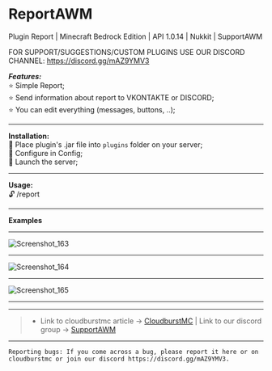 # ReportAWM
Plugin Report | Minecraft Bedrock Edition | API 1.0.14 | Nukkit | SupportAWM

FOR SUPPORT/SUGGESTIONS/CUSTOM PLUGINS USE OUR DISCORD CHANNEL: https://discord.gg/mAZ9YMV3

***Features:***<br />
:star: Simple Report;<br />
:star: Send information about report to VKONTAKTE or DISCORD;<br />
:star: You can edit everything (messages, buttons, ..);<br />

---

**Installation:**<br />
:black_square_button: Place plugin's .jar file into `plugins` folder on your server;<br />
:black_square_button: Configure in Config;<br />
:black_square_button: Launch the server;<br />

---

**Usage:**<br />
:unlock: /report <player> <br />

---

**Examples**

---

![Screenshot_163](https://user-images.githubusercontent.com/86683320/209436837-69157754-5055-4bb1-8401-e8e835f3f8bf.png)

---

![Screenshot_164](https://user-images.githubusercontent.com/86683320/209436849-a70da716-a4d6-4e0c-ae4b-59208f99c0fc.png)

---

![Screenshot_165](https://user-images.githubusercontent.com/86683320/209436866-38c8eab5-9829-44c6-84ef-2af687f91497.png)

---

---

> * Link to cloudburstmc article -> [CloudburstMC](https://www.cloudburstmc.org/resources/reportawm.873/) | Link to our discord group -> [SupportAWM](https://discord.gg/mAZ9YMV3)

---


```
Reporting bugs: If you come across a bug, please report it here or on cloudburstmc or join our discord https://discord.gg/mAZ9YMV3.
```
